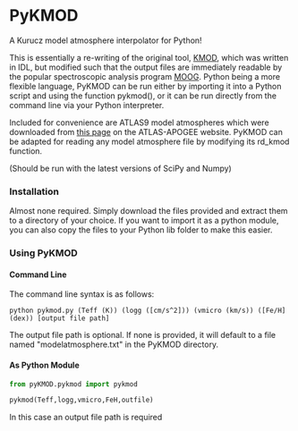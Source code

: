 # PyKMOD
A Kurucz model atmosphere interpolator for Python!

This is essentially a re-writing of the original tool, [KMOD](http://hebe.as.utexas.edu/stools/), which was written in IDL, but modified such that the output files are immediately readable by the popular spectroscopic analysis program [MOOG](http://www.as.utexas.edu/~chris/moog.html).
Python being a more flexible language, PyKMOD can be run either by importing it into a Python script and using the function pykmod(), or it can be run directly from the command line via your Python interpreter.

Included for convenience are ATLAS9 model atmospheres which were downloaded from [this page](http://research.iac.es/proyecto/ATLAS-APOGEE/) on the ATLAS-APOGEE website. PyKMOD can be adapted for reading any model atmosphere file by modifying its rd_kmod function.

(Should be run with the latest versions of SciPy and Numpy)

### Installation
Almost none required. Simply download the files provided and extract them to a directory of your choice. If you want to import it as a python module, you can also copy the files to your Python lib folder to make this easier.

### Using PyKMOD
#### Command Line
The command line syntax is as follows:
```
python pykmod.py (Teff (K)) (logg ([cm/s^2])) (vmicro (km/s)) ([Fe/H] (dex)) [output file path]
```
The output file path is optional. If none is provided, it will default to a file named "modelatmosphere.txt" in the PyKMOD directory.

#### As Python Module
```python
from pyKMOD.pykmod import pykmod

pykmod(Teff,logg,vmicro,FeH,outfile)
```
In this case an output file path is required

